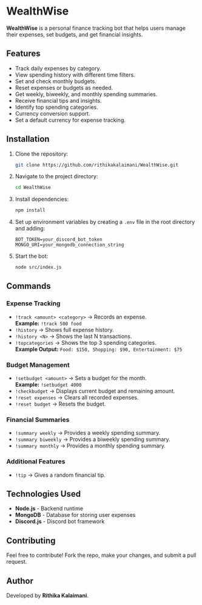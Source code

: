 # WealthWise

**WealthWise** is a personal finance tracking bot that helps users manage their expenses, set budgets, and get financial insights.

## Features
- Track daily expenses by category.
- View spending history with different time filters.
- Set and check monthly budgets.
- Reset expenses or budgets as needed.
- Get weekly, biweekly, and monthly spending summaries.
- Receive financial tips and insights.
- Identify top spending categories.
- Currency conversion support.
- Set a default currency for expense tracking.

## Installation

1. Clone the repository:
   ```sh
   git clone https://github.com/rithikakalaimani/WealthWise.git
   ```
2. Navigate to the project directory:
   ```sh
   cd WealthWise
   ```
3. Install dependencies:
   ```sh
   npm install
   ```
4. Set up environment variables by creating a `.env` file in the root directory and adding:
   ```env
   BOT_TOKEN=your_discord_bot_token
   MONGO_URI=your_mongodb_connection_string
   ```
5. Start the bot:
   ```sh
   node src/index.js
   ```

## Commands

### Expense Tracking
- `!track <amount> <category>` → Records an expense.  
  **Example:** `!track 500 food`
- `!history` → Shows full expense history.
- `!history <N>` → Shows the last N transactions.
- `!topcategories` → Shows the top 3 spending categories.  
  **Example Output:** `Food: $150, Shopping: $90, Entertainment: $75`

### Budget Management
- `!setbudget <amount>` → Sets a budget for the month.  
  **Example:** `!setbudget 4000`
- `!checkbudget` → Displays current budget and remaining amount.
- `!reset expenses` → Clears all recorded expenses.
- `!reset budget` → Resets the budget.

### Financial Summaries
- `!summary weekly` → Provides a weekly spending summary.
- `!summary biweekly` → Provides a biweekly spending summary.
- `!summary monthly` → Provides a monthly spending summary.

### Additional Features
- `!tip` → Gives a random financial tip.

## Technologies Used
- **Node.js** - Backend runtime
- **MongoDB** - Database for storing user expenses
- **Discord.js** - Discord bot framework

## Contributing
Feel free to contribute! Fork the repo, make your changes, and submit a pull request.

## Author
Developed by **Rithika Kalaimani**.

